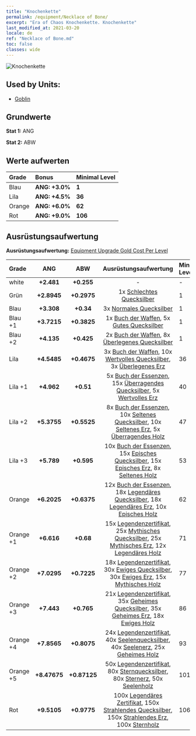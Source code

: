 ```yaml
---
title: "Knochenkette"
permalink: /equipment/Necklace of Bone/
excerpt: "Era of Chaos Knochenkette. Knochenkette"
last_modified_at: 2021-03-20
locale: de
ref: "Necklace of Bone.md"
toc: false
classes: wide
---
```


  ![Knochenkette](/images/e/e_4013.png)

## Used by Units:

* [Goblin](/de/units/Goblin/) 


## Grundwerte
 **Stat 1:** ANG

 **Stat 2:** ABW

## Werte aufwerten

  |     Grade    |   Bonus | Minimal Level | 
  |:-------------|:--------|:--------------| 
  | Blau | **ANG: +3.0%** | **1** | 
  | Lila | **ANG: +4.5%** | **36** | 
  | Orange | **ANG: +6.0%** | **62** | 
  | Rot | **ANG: +9.0%** | **106** | 


## Ausrüstungsaufwertung
 **Ausrüstungsaufwertung:** [Equipment Upgrade Gold Cost Per Level](/equipment/EquipmentUpgradeCostPerLevel/) 

  |          Grade      | ANG | ABW | Ausrüstungsaufwertung | Minimal Level |
  |:--------------------|:---------:|:---------:|:----------------:|:--------------|
  | white | **+2.481** | **+0.255** | - | - |
  | Grün | **+2.8945** | **+0.2975** | 1x [Schlechtes Quecksilber](/de/Items/mat_2/) | 1 |
  | Blau | **+3.308** | **+0.34** | 3x [Normales Quecksilber](/de/Items/mat_8/) | 1 |
  | Blau +1 | **+3.7215** | **+0.3825** | 1x [Buch der Waffen](/de/Items/mat_18/), 5x [Gutes Quecksilber](/de/Items/mat_14/) | 1 |
  | Blau +2 | **+4.135** | **+0.425** | 2x [Buch der Waffen](/de/Items/mat_25/), 8x [Überlegenes Quecksilber](/de/Items/mat_21/) | 1 |
  | Lila | **+4.5485** | **+0.4675** | 3x [Buch der Waffen](/de/Items/mat_32/), 10x [Wertvolles Quecksilber](/de/Items/mat_28/), 3x [Überlegenes Erz](/de/Items/mat_19/) | 36 |
  | Lila +1 | **+4.962** | **+0.51** | 5x [Buch der Essenzen](/de/Items/mat_39/), 15x [Überragendes Quecksilber](/de/Items/mat_35/), 5x [Wertvolles Erz](/de/Items/mat_26/) | 40 |
  | Lila +2 | **+5.3755** | **+0.5525** | 8x [Buch der Essenzen](/de/Items/mat_46/), 10x [Seltenes Quecksilber](/de/Items/mat_42/), 10x [Seltenes Erz](/de/Items/mat_40/), 5x [Überragendes Holz](/de/Items/mat_34/) | 47 |
  | Lila +3 | **+5.789** | **+0.595** | 10x [Buch der Essenzen](/de/Items/mat_53/), 15x [Episches Quecksilber](/de/Items/mat_49/), 15x [Episches Erz](/de/Items/mat_47/), 8x [Seltenes Holz](/de/Items/mat_41/) | 53 |
  | Orange | **+6.2025** | **+0.6375** | 12x [Buch der Essenzen](/de/Items/mat_60/), 18x [Legendäres Quecksilber](/de/Items/mat_56/), 18x [Legendäres Erz](/de/Items/mat_54/), 10x [Episches Holz](/de/Items/mat_48/) | 62 |
  | Orange +1 | **+6.616** | **+0.68** | 15x [Legendenzertifikat](/de/Items/mat_67/), 25x [Mythisches Quecksilber](/de/Items/mat_63/), 25x [Mythisches Erz](/de/Items/mat_61/), 12x [Legendäres Holz](/de/Items/mat_55/) | 71 |
  | Orange +2 | **+7.0295** | **+0.7225** | 18x [Legendenzertifikat](/de/Items/mat_74/), 30x [Ewiges Quecksilber](/de/Items/mat_70/), 30x [Ewiges Erz](/de/Items/mat_68/), 15x [Mythisches Holz](/de/Items/mat_62/) | 77 |
  | Orange +3 | **+7.443** | **+0.765** | 21x [Legendenzertifikat](/de/Items/mat_81/), 35x [Geheimes Quecksilber](/de/Items/mat_77/), 35x [Geheimes Erz](/de/Items/mat_75/), 18x [Ewiges Holz](/de/Items/mat_69/) | 86 |
  | Orange +4 | **+7.8565** | **+0.8075** | 24x [Legendenzertifikat](/de/Items/mat_88/), 40x [Seelenquecksilber](/de/Items/mat_84/), 40x [Seelenerz](/de/Items/mat_82/), 25x [Geheimes Holz](/de/Items/mat_76/) | 93 |
  | Orange +5 | **+8.47675** | **+0.87125** | 50x [Legendenzertifikat](/de/Items/mat_95/), 80x [Sternquecksilber](/de/Items/mat_91/), 80x [Sternerz](/de/Items/mat_89/), 50x [Seelenholz](/de/Items/mat_83/) | 101 |
  | Rot | **+9.5105** | **+0.9775** | 100x [Legendäres Zertifikat](/de/Items/mat_102/), 150x [Strahlendes Quecksilber](/de/Items/mat_98/), 150x [Strahlendes Erz](/de/Items/mat_96/), 100x [Sternholz](/de/Items/mat_90/) | 106 |

